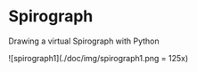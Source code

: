 # Spirograph
Drawing a virtual Spirograph with Python

![spirograph1](./doc/img/spirograph1.png = 125x)
